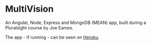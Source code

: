 MultiVision
===========

An Angular, Node, Express and MongoDB (MEAN) app, built during a Pluralsight course by Joe Eames.

The app - if running - can be seen on [Heroku](http://whispering-cove-7816.herokuapp.com/).
